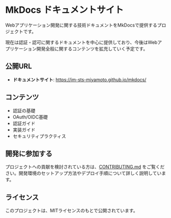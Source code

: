 # MkDocs ドキュメントサイト

Webアプリケーション開発に関する技術ドキュメントをMkDocsで提供するプロジェクトです。

現在は認証・認可に関するドキュメントを中心に提供しており、今後はWebアプリケーション開発全般に関するコンテンツを拡充していく予定です。

## 公開URL

- **ドキュメントサイト**: <https://im-sts-miyamoto.github.io/mkdocs/>

## コンテンツ

- 認証の基礎
- OAuth/OIDC基礎
- 認証ガイド
- 実装ガイド
- セキュリティプラクティス

## 開発に参加する

プロジェクトへの貢献を検討されている方は、[CONTRIBUTING.md](CONTRIBUTING.md) をご覧ください。開発環境のセットアップ方法やデプロイ手順について詳しく説明しています。

## ライセンス

このプロジェクトは、MITライセンスのもとで公開されています。
